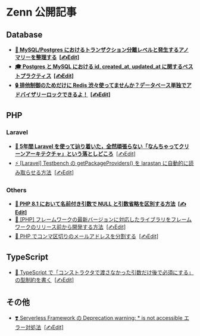 # Zenn 公開記事

## Database

- **[🧱 MySQL/Postgres におけるトランザクション分離レベルと発生するアノマリーを整理する](https://zenn.dev/mpyw/articles/rdb-transaction-isolations)
  &nbsp;[[✍Edit]️](./articles/rdb-transaction-isolations.md)**
- **[🎓 Postgres と MySQL における id, created_at, updated_at に関するベストプラクティス](https://zenn.dev/mpyw/articles/rdb-ids-and-timestamps-best-practices.md)
  &nbsp;[[✍Edit]️](./articles/rdb-ids-and-timestamps-best-practices.md)**
- **[🔒 排他制御のためだけに Redis 渋々使ってませんか？データベース単独でアドバイザリーロックできるよ！](https://zenn.dev/mpyw/articles/rdb-advisory-locks.md)
  &nbsp;[[✍Edit]️](./articles/rdb-advisory-locks.md)**

## PHP 

### Laravel

- **[🥳 5年間 Laravel を使って辿り着いた，全然頑張らない「なんちゃってクリーンアーキテクチャ」という落としどころ](https://zenn.dev/mpyw/articles/ce7d09eb6d8117)**
  &nbsp;[[✍Edit]️](./articles/ce7d09eb6d8117.md)
- [⚡ [Laravel] Testbench の getPackageProviders() を larastan に自動的に読み取らせる方法](https://zenn.dev/mpyw/articles/c9398789cb6514)
  &nbsp;[[✍Edit]️](./articles/c9398789cb6514.md)

### Others

- **[🧐 PHP 8.1 において名前付き引数で NULL と引数省略を区別する方法](https://zenn.dev/mpyw/articles/php-enum-arg-identity.md)
  &nbsp;[[✍Edit]️](./articles/php-enum-arg-identity.md)**
- [🐘 [PHP] フレームワークの最新バージョンに対応したライブラリをフレームワークのリリース前から開発する方法](https://zenn.dev/mpyw/articles/a99f3087829993)
  &nbsp;[[✍Edit]️](./articles/a99f3087829993.md)
- [📨 PHP でコンマ区切りのメールアドレスを分割する](https://zenn.dev/mpyw/articles/5c2c69108d302f)
  &nbsp;[[✍Edit]️](./articles/5c2c69108d302f.md)

## TypeScript

- [🧩 TypeScript で「コンストラクタで渡さなかった引数だけ後で必須にする」の型制約を書く](https://zenn.dev/mpyw/articles/3c063143fe884a)
  &nbsp;[[✍Edit]️](./articles/3c063143fe884a.md)

## その他

- [❣️ Serverless Framework の Deprecation warning: * is not accessible エラー対処法](https://zenn.dev/mpyw/articles/b41b42b76480ec)
  &nbsp;[[✍Edit]️](./articles/b41b42b76480ec.md)
